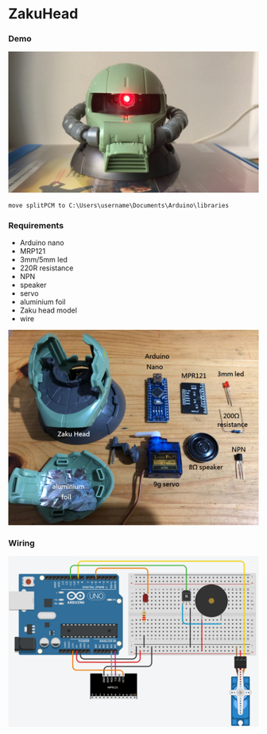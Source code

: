 # ZakuHead
### Demo
[![Watch the video](https://raw.githubusercontent.com/pikama/ZakuHead/master/img/demo.png)](https://streamable.com/e/cv392d)

    move splitPCM to C:\Users\username\Documents\Arduino\libraries


### Requirements
* Arduino nano
* MRP121
* 3mm/5mm led
* 220R resistance
* NPN
* speaker
* servo
* aluminium foil
* Zaku head model
* wire

![alt text](https://raw.githubusercontent.com/pikama/ZakuHead/master/img/Requirements.png)


### Wiring
![alt text](https://raw.githubusercontent.com/pikama/ZakuHead/master/img/circuit.png)
